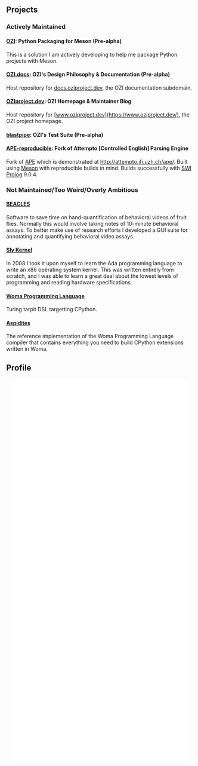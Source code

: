 ## Projects

### Actively Maintained

#### [OZI](https://github.com/rjdbcm/ozi): Python Packaging for Meson (Pre-alpha)
This is a solution I am actively developing to help me package Python projects with Meson.

#### [OZI.docs](https://github.com/rjdbcm/ozi.docs): OZI's Design Philosophy & Documentation (Pre-alpha)
Host repository for [docs.oziproject.dev](https://docs.oziproject.dev/), the OZI documentation subdomain.

#### [OZIproject.dev](https://github.com/rjdbcm/OZIproject.dev): OZI Homepage & Maintainer Blog
Host repository for [www.oziproject.dev](https://www.oziproject.dev/), the OZI project homepage.

#### [blastpipe](https://github.com/rjdbcm/blastpipe): OZI's Test Suite (Pre-alpha)

#### [APE-reproducible](https://github.com/rjdbcm/APE-reproducible): Fork of Attempto \[Controlled English\] Parsing Engine

Fork of [APE](https://github.com/Attempto/APE) which is demonstrated at http://attempto.ifi.uzh.ch/ape/.
Built using [Meson](https://mesonbuild.com) with reproducible builds in mind.
Builds successfully with [SWI Prolog](https://www.swi-prolog.org/) 9.0.4.

### Not Maintained/Too Weird/Overly Ambitious

#### [BEAGLES](https://github.com/rjdbcm/BEAGLES)

  Software to save time on hand-quantification of behavioral videos of fruit flies. Normally this would involve taking notes of 10-minute behavioral assays. To better make use of research efforts I developed a GUI suite for annotating and quantifying behavioral video assays.

#### [Sly Kernel](https://github.com/rjdbcm/slykernel)

   In 2008 I took it upon myself to learn the Ada programming language to write an x86 operating system kernel. This was written entirely from scratch, and I was able to learn a great deal about the lowest levels of programming and reading hardware specifications. 

#### [Woma Programming Language](https://github.com/rjdbcm/woma)

  Turing tarpit DSL targetting CPython.

#### [Aspidites](https://github.com/rjdbcm/Aspidites)

  The reference implementation of the Woma Programming Language compiler that contains everything you need to build CPython extensions written in Woma.
  
## Profile

<p align="center">
  <a href="https://github.com/rjdbcm#projects-below"><img align="center" src="https://raw.githubusercontent.com/rjdbcm/rjdbcm/main/github-metrics.svg" /></a>
</p>

